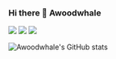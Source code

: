 ### Hi there 👋 Awoodwhale


<p>
<a href="http://www.woodwhale.top"><img src="https://img.shields.io/badge/blog-%E6%9C%A8%E9%B2%B8%E7%9A%84%E8%AE%B0%E5%BD%95-blue"/></a>
<a href="https://blog.csdn.net/woodwhale"><img src="https://img.shields.io/badge/blog-csdn-red"/></a>
<a href="https://space.bilibili.com/32149768"><img src="https://img.shields.io/badge/video-bilibili-pink"/></a>
</p>                     




![Awoodwhale's GitHub stats](https://github-readme-stats.vercel.app/api?username=Awoodwhale&show_icons=true&theme=radical)


